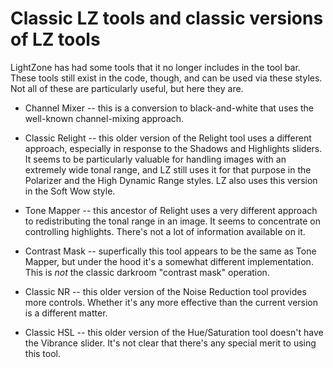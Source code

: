 # Classic LZ tools and classic versions of LZ tools

LightZone has had some tools that it no longer includes in the tool bar.
These tools still exist in the code, though,
and can be used via these styles.
Not all of these are particularly useful, but here they are.

* Channel Mixer -- this is a conversion to black-and-white
that uses the well-known channel-mixing approach.

* Classic Relight -- this older version of the Relight tool uses a different
approach, especially in response to the Shadows and Highlights sliders.
It seems to be particularly valuable for handling images
with an extremely wide tonal range,
and LZ still uses it for that purpose in the
Polarizer and the High Dynamic Range styles.
LZ also uses this version in the Soft Wow style.

* Tone Mapper -- this ancestor of Relight uses a very different approach to
redistributing the tonal range in an image.
It seems to concentrate on controlling highlights.
There's not a lot of information available on it.

* Contrast Mask -- superfically this tool appears to be the same as Tone Mapper,
but under the hood it's a somewhat different implementation.
This is *not* the classic darkroom "contrast mask" operation.

* Classic NR -- this older version of the Noise Reduction tool
provides more controls.
Whether it's any more effective than the current version is a different matter.

* Classic HSL -- this older version of the Hue/Saturation tool
doesn't have the Vibrance slider.
It's not clear that there's any special merit to using this tool.
